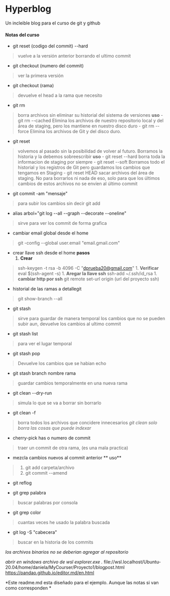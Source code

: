 # Hyperblog
Un incleible blog para el curso de git y github

####   **Notas del curso**

- git reset (codigo del commit) --hard
> vuelve a la versión anterior borrando el ultimo commit

- git checkout (numero del commit)
> ver la primera versión

- git checkout (rama)
> devuelve el head a la rama que necesito 

- git rm 
> borra archivos sin eliminar su historial del sistema de versiones
    **uso**
    - git rm --cached
	Elimina los archivos de nuestro repositorio local y del área de staging, pero los mantiene en nuestro disco duro
    - git rm --force
	Elimina los archivos de Git y del disco duro.

- git reset
> volvemos al pasado sin la posibilidad de volver al futuro. Borramos la historia y la debemos sobreescribir
    **uso**
    - git reset --hard
	borra toda la informacion de staging por siempre
    - git reset --soft
	Borramos todo el historial y los registros de Git pero guardamos los cambios que tengamos en Staging
    - git reset HEAD
	sacar archivos del área de staging. No para borrarlos ni nada de eso, solo para que los últimos cambios de estos archivos no se envíen al último commit                         

- git commit -am "mensaje"
> para subir los cambios sin decir git add

- alias arbol="git log --all --graph --decorate --oneline"
> sirve para ver los commit de forma grafica

- cambiar email global desde el home
> git -config --global user.email "email.gmail.com"

- crear llave ssh desde el home
	**pasos**
	1. **Crear**
> ssh-keygen -t rsa -b 4096 -C "dprueba20@gmail.com"
	1. **Verificar**
> eval $(ssh-agent -s)
	1. **Aregar la llave ssh**
> ssh-add ~/.ssh/id_rsa
	1. **cambiar http por ssh**
> git remote set-url origin (url del proyecto ssh)

- historial de las ramas a detallegit
> git show-branch --all

- git stash 
> sirve para guardar de manera temporal los cambios que no se pueden subir aun, devuelve los cambios al ultimo commit

- git stash list
> para ver el lugar temporal

- git stash pop
> Devuelve los cambios que se habian echo

- git stash branch nombre rama
> guardar cambios temporalmente en una nueva rama

- git clean --dry-run
> simula lo que se va a borrar sin borrarlo 

- git clean -f
> borra todos los archivos que concidere innecesarios
> *git clean solo borra las cosas que puede indexar*

- cherry-pick has o numero de commit
> traer un commit de otra rama, (es una mala practica)

- mezcla cambios nuevos al commit anterior
   ** uso**
>  1. git add carpeta/archivo
>  1. git commit --amend 

- git reflog 

- git grep palabra
> buscar palabras por consola

- git grep color
> cuantas veces he usado la palabra buscada

- git log -S "cabecera"
> buscar en la historia de los commits

*los archivos binarios no se deberian agregar al repositorio*

*abrir en windows archivo de wsl*
*explorer.exe .*
file://wsl.localhost/Ubuntu-20.04/home/daniela/MyCourser/Proyecto1/blogpost.html
https://pandao.github.io/editor.md/en.html

*Este readme.md esta diseñado para el ejemplo. Aunque las notas si van como corresponden *
